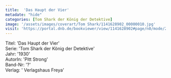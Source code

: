 ```yaml
---
title:  'Das Haupt der Vier'
metadate: "hide"
categories: [Tom Shark der König der Detektive]
image: '/assets/images/coverart/Tom Shark/1141628902_00000010.jpg'
visit: 'https://portal.dnb.de/bookviewer/view/1141628902#page/n0/mode/2up'
---
```

Titel: 'Das Haupt der Vier' <br>
Serie: 'Tom Shark der König der Detektive' <br>
Jahr: '1930' <br>
AutorIn: 'Pitt Strong' <br>
Band-Nr: '?' <br>
Verlag: ' Verlagshaus Freya'